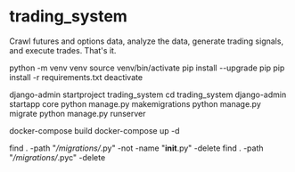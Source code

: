 # trading_system
Crawl futures and options data, analyze the data, generate trading signals, and execute trades. That's it.

python -m venv venv
source venv/bin/activate
pip install --upgrade pip
pip install -r requirements.txt
deactivate

django-admin startproject trading_system
cd trading_system
django-admin startapp core
python manage.py makemigrations
python manage.py migrate
python manage.py runserver

docker-compose build
docker-compose up -d


find . -path "*/migrations/*.py" -not -name "__init__.py" -delete
find . -path "*/migrations/*.pyc"  -delete